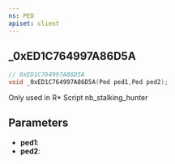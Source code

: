 ```yaml
---
ns: PED
apiset: client
---
```

## _0xED1C764997A86D5A

```c
// 0xED1C764997A86D5A
void _0xED1C764997A86D5A(Ped ped1,Ped ped2);
```

Only used in R* Script nb_stalking_hunter

## Parameters
* **ped1**:
* **ped2**:



